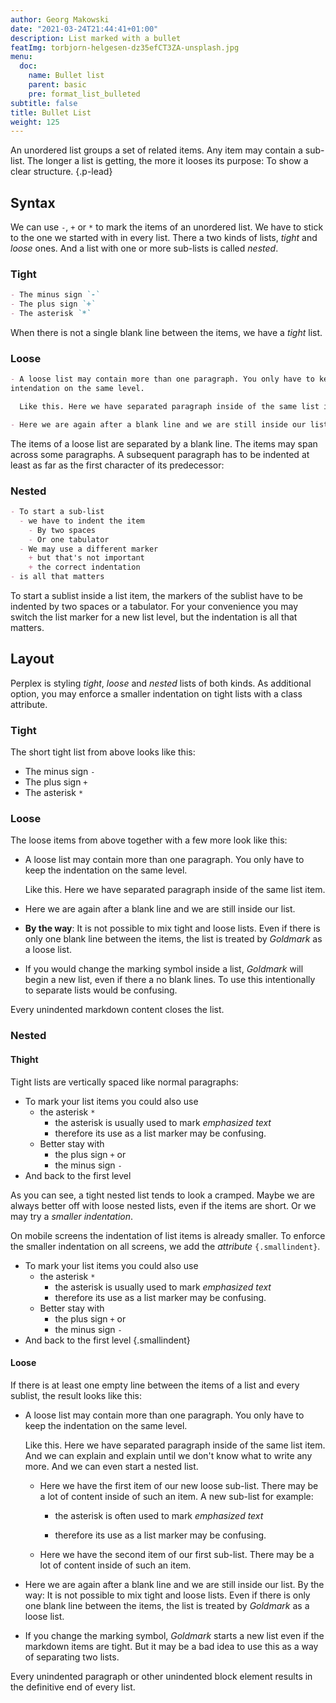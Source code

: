 ```yaml
---
author: Georg Makowski
date: "2021-03-24T21:44:41+01:00"
description: List marked with a bullet
featImg: torbjorn-helgesen-dz35efCT3ZA-unsplash.jpg
menu:
  doc:
    name: Bullet list
    parent: basic
    pre: format_list_bulleted
subtitle: false
title: Bullet List
weight: 125
---
```


An unordered list groups a set of related items. Any item may contain a sub-list. The longer a list is getting, the more it looses its purpose: To show a clear structure.
{.p-lead} <!--more-->

## Syntax

We can use `-`, `+` or `*` to mark the items of an unordered list. We have to stick to the one we started with in every list. There a two kinds of lists, _tight_ and _loose_ ones. And a list with one or more sub-lists is called _nested_.

### Tight

```md {class="col-left"}
- The minus sign `-`
- The plus sign `+`
- The asterisk `*`
```

When there is not a single blank line between the items, we have a _tight_ list.

### Loose

```md
- A loose list may contain more than one paragraph. You only have to keep the
intendation on the same level.

  Like this. Here we have separated paragraph inside of the same list item.

- Here we are again after a blank line and we are still inside our list.
```

The items of a loose list are separated by a blank line. The items may span across some paragraphs. A subsequent paragraph has to be indented at least as far as the first character of its predecessor:

### Nested

```md {.left}
- To start a sub-list
  - we have to indent the item
    - By two spaces
    - Or one tabulator
  - We may use a different marker
    + but that's not important
    + the correct indentation
- is all that matters
```

To start a sublist inside a list item, the markers of the sublist have to be indented by two spaces or a tabulator. For your convenience you may switch the list marker for a new list level, but the indentation is all that matters.

## Layout

Perplex is styling _tight_, _loose_ and _nested_ lists of both kinds. As additional option, you may enforce a smaller indentation on tight lists with a class attribute.

### Tight

The short tight list from above looks like this:

- The minus sign `-`
- The plus sign `+`
- The asterisk `*`

### Loose

The loose items from above together with a few more look like this:

- A loose list may contain more than one paragraph. You only have to keep   the indentation on the same level.

  Like this. Here we have separated paragraph inside of the same list item.

- Here we are again after a blank line and we are still inside our list.

- **By the way**: It is not possible to mix tight and loose lists. Even if there is only one blank line between the items, the list is treated by _Goldmark_ as a loose list.

- If you would change the marking symbol inside a list, _Goldmark_ will begin a new list, even if there a no blank lines. To use this intentionally to separate lists would be confusing.

Every unindented markdown content closes the list.

### Nested

#### Thight

Tight lists are vertically spaced like normal paragraphs:

- To mark your list items you could also use
  - the asterisk `*`
    - the asterisk is usually used to mark _emphasized text_
    - therefore its use as a list marker may be confusing.
  - Better stay with
    - the plus sign `+` or
    - the minus sign `-`
- And back to the first level

As you can see, a tight nested list tends to look a cramped. Maybe we are always better off with loose nested lists, even if the items are short. Or we may try a _smaller indentation_.

On mobile screens the indentation of list items is already smaller. To enforce the smaller indentation on all screens, we add the _attribute_ `{.smallindent}`.

- To mark your list items you could also use
  - the asterisk `*`
    - the asterisk is usually used to mark _emphasized text_
    - therefore its use as a list marker may be confusing.
  - Better stay with
    - the plus sign `+` or
    - the minus sign `-`
- And back to the first level
{.smallindent}

#### Loose

If there is at least one empty line between the items of a list and every sublist, the result looks like this:

- A loose list may contain more than one paragraph. You only have to keep the indentation on the same level.

  Like this. Here we have separated paragraph inside of the same list item. And we can explain and explain until we don't know what to write any more. And we can even start a nested list.

  - Here we have the first item of our new loose sub-list. There may be a lot of content inside of such an item. A new sub-list for example:

    - the asterisk is often used to mark _emphasized text_

    - therefore its use as a list marker may be confusing.

  - Here we have the second item of our first sub-list. There may be a lot of content inside of such an item.

- Here we are again after a blank line and we are still inside our list.
  By the way: It is not possible to mix tight and loose lists. Even if there is only one blank line between the items, the list is treated by _Goldmark_ as a loose list.

- If you change the marking symbol, _Goldmark_ starts a new list even if the
  markdown items are tight. But it may be a bad idea to use this as a way of separating two lists.

Every unindented paragraph or other unindented block element results in the definitive end of every list.
